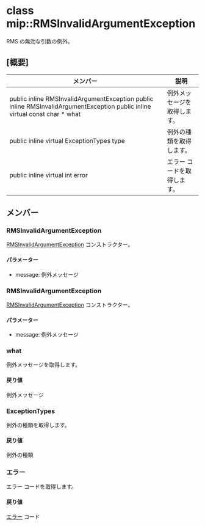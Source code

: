# <a name="class-miprmsinvalidargumentexception"></a>class mip::RMSInvalidArgumentException 
RMS の無効な引数の例外。
## <a name="summary"></a>[概要]
 メンバー                        | 説明                                
--------------------------------|---------------------------------------------
public inline  RMSInvalidArgumentException public inline  RMSInvalidArgumentException public inline virtual const char * what | 例外メッセージを取得します。
public inline virtual ExceptionTypes type | 例外の種類を取得します。
public inline virtual int error | エラー コードを取得します。
## <a name="members"></a>メンバー
### <a name="rmsinvalidargumentexception"></a>RMSInvalidArgumentException
[RMSInvalidArgumentException](#classmip_1_1_r_m_s_invalid_argument_exception) コンストラクター。
#### <a name="parameters"></a>パラメーター
* message: 例外メッセージ
### <a name="rmsinvalidargumentexception"></a>RMSInvalidArgumentException
[RMSInvalidArgumentException](#classmip_1_1_r_m_s_invalid_argument_exception) コンストラクター。
#### <a name="parameters"></a>パラメーター
* message: 例外メッセージ
### <a name="what"></a>what
例外メッセージを取得します。
#### <a name="returns"></a>戻り値
例外メッセージ
### <a name="exceptiontypes"></a>ExceptionTypes
例外の種類を取得します。
#### <a name="returns"></a>戻り値
例外の種類
### <a name="error"></a>エラー
エラー コードを取得します。
#### <a name="returns"></a>戻り値
[エラー](#classmip_1_1_error) コード